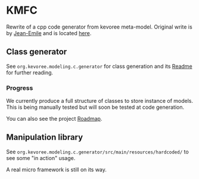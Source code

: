 # KMFC

Rewrite of a cpp code generator from kevoree meta-model.
Original write is by [Jean-Emile](https://github.com/Jean-Emile) and is located [here](https://github.com/kevoree/kmfcpp).

## Class generator

See `org.kevoree.modeling.c.generator` for class generation and its [Readme](/org.kevoree.modeling.c.generator/README.md)
for further reading.

### Progress

We currently produce a full structure of classes to store instance of models. This is being manually tested but will
soon be tested at code generation.

You can also see the project [Roadmap](ROADMAP.md).

## Manipulation library

See `org.kevoree.modeling.c.generator/src/main/resources/hardcoded/` to see some "in action" usage.

A real micro framework is still on its way.
